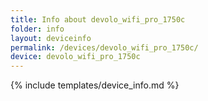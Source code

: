 ```yaml
---
title: Info about devolo_wifi_pro_1750c
folder: info
layout: deviceinfo
permalink: /devices/devolo_wifi_pro_1750c/
device: devolo_wifi_pro_1750c
---
```

{% include templates/device_info.md %}

